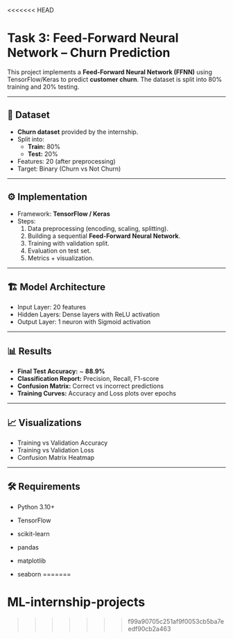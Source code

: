 <<<<<<< HEAD
# Task 3: Feed-Forward Neural Network – Churn Prediction

This project implements a **Feed-Forward Neural Network (FFNN)** using TensorFlow/Keras to predict **customer churn**. The dataset is split into 80% training and 20% testing.

---

## 📂 Dataset
- **Churn dataset** provided by the internship.
- Split into:
  - **Train:** 80%
  - **Test:** 20%
- Features: 20 (after preprocessing)
- Target: Binary (Churn vs Not Churn)

---

## ⚙️ Implementation
- Framework: **TensorFlow / Keras**
- Steps:
  1. Data preprocessing (encoding, scaling, splitting).
  2. Building a sequential **Feed-Forward Neural Network**.
  3. Training with validation split.
  4. Evaluation on test set.
  5. Metrics + visualization.

---

## 🏗️ Model Architecture
- Input Layer: 20 features  
- Hidden Layers: Dense layers with ReLU activation  
- Output Layer: 1 neuron with Sigmoid activation  

---

## 📊 Results
- **Final Test Accuracy:** ~ **88.9%**
- **Classification Report:** Precision, Recall, F1-score
- **Confusion Matrix:** Correct vs incorrect predictions
- **Training Curves:** Accuracy and Loss plots over epochs

---

## 📈 Visualizations
- Training vs Validation Accuracy
- Training vs Validation Loss
- Confusion Matrix Heatmap

---



## 🛠️ Requirements

- Python 3.10+

- TensorFlow

- scikit-learn

- pandas

- matplotlib

- seaborn
=======
# ML-internship-projects
>>>>>>> f99a90705c251af9f0053cb5ba7eedf90cb2a463
